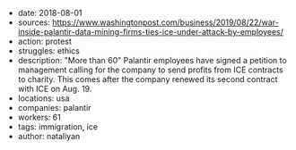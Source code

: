 -	date: 2018-08-01
-	sources: https://www.washingtonpost.com/business/2019/08/22/war-inside-palantir-data-mining-firms-ties-ice-under-attack-by-employees/
-	action: protest
-	struggles: ethics
-	description: "More than 60" Palantir employees have signed a petition to management calling for the company to send profits from ICE contracts to charity. This comes after the company renewed its second contract with ICE on Aug. 19.
-	locations: usa
-	companies: palantir
-	workers: 61
-	tags: immigration, ice
-	author: nataliyan
